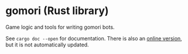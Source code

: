 # gomori (Rust library)

Game logic and tools for writing gomori bots.

See `cargo doc --open` for documentation. There is also an [online version](https://nnmm.github.io/docs/gomori/), but it is not automatically updated.